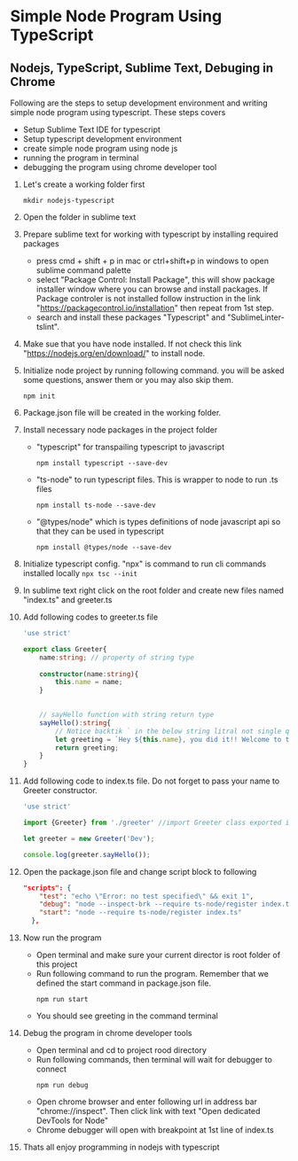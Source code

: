 # Simple Node Program Using TypeScript
## Nodejs, TypeScript, Sublime Text, Debuging in Chrome 
Following are the steps to setup development environment and writing simple node program using typescript. These steps covers
- Setup Sublime Text IDE for typescript
- Setup typescript development environment
- create simple node program using node js
- running the program in terminal
- debugging the program using chrome developer tool

1. Let's create a working folder first

   ```command
   mkdir nodejs-typescript
   ```

2. Open the folder in sublime text


3. Prepare sublime text for working with typescript by installing required packages
   - press cmd + shift + p in mac or ctrl+shift+p in windows to open sublime command palette
   - select "Package Control: Install Package", this will show package installer window where you can browse and install packages. If Package controler is not installed follow instruction in the link "https://packagecontrol.io/installation" then repeat from 1st step.
   - search and install these packages "Typescript" and "SublimeLinter-tslint".
4. Make sue that you have node installed. If not check this link "https://nodejs.org/en/download/" to install node.


5. Initialize node project by running following command. you will be asked some questions, answer them or you may also skip them.
	```command
	npm init
	```

6. Package.json file will be created in the working folder.

7. Install necessary node packages in the project folder
   - "typescript" for transpailing typescript to javascript
		```
		npm install typescript --save-dev
		```
   - "ts-node" to run typescript files. This is wrapper to node to run .ts files 
		```
		npm install ts-node --save-dev
		```
    - "@types/node" which is types definitions of node javascript api so that they can be used in typescript
		```
		npm install @types/node --save-dev
		```

8. Initialize typescript config. "npx" is command to run cli commands installed locally
	```npx tsc --init```

9. In sublime text right click on the root folder and create new files named "index.ts" and greeter.ts

10. Add following codes to greeter.ts file

	``` typescript
	'use strict'

	export class Greeter{
		name:string; // property of string type
		
		constructor(name:string){
			this.name = name;
		}
		

		// sayHello function with string return type
		sayHello():string{
			// Notice backtik ` in the below string litral not single quote '
			let greeting = `Hey ${this.name}, you did it!! Welcome to typed world of typescript.`;
			return greeting;
		}
	}
	```


11. Add following code to index.ts file. Do not forget to pass your name to Greeter constructor.
	``` typescript
	'use strict'

	import {Greeter} from './greeter' //import Greeter class exported in greeter module

	let greeter = new Greeter('Dev');

	console.log(greeter.sayHello());
	```

12. Open the package.json file and change script block to following
	``` json
	"scripts": {
	    "test": "echo \"Error: no test specified\" && exit 1",
	    "debug": "node --inspect-brk --require ts-node/register index.ts",
	    "start": "node --require ts-node/register index.ts"
	  },
	  ```

13. Now run the program
    - Open terminal and make sure your current director is root folder of this project
    - Run following command to run the program. Remember that we defined the start command in package.json file.
		``` command
		npm run start
		```
    - You should see greeting in the command terminal

14. Debug the program in chrome developer tools
    - Open terminal and cd to project rood directory
    - Run following commands, then terminal will wait for debugger to connect
		```command
		npm run debug
		```
    - Open chrome browser and enter following url in address bar "chrome://inspect". Then click link with text "Open dedicated DevTools for Node"
    - Chrome debugger will open with breakpoint at 1st line of index.ts

15. Thats all enjoy programming in nodejs with typescript




